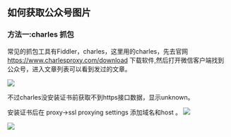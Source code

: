 ## 如何获取公众号图片



### 方法一:charles 抓包

常见的抓包工具有Fiddler，charles，这里用的charles，先去官网 https://www.charlesproxy.com/download 下载软件,然后打开微信客户端找到公众号，进入文章列表可以看到发过的文章。

![](https://whcoding.oss-cn-hangzhou.aliyuncs.com/img/20220530181926.png)


不过charles没安装证书前获取不到https接口数据，显示unknown。

安装证书后在 proxy->ssl proxying settings 添加域名和host 。
![](https://whcoding.oss-cn-hangzhou.aliyuncs.com/img/20220530181949.png)

![](https://whcoding.oss-cn-hangzhou.aliyuncs.com/img/20220530181950.png)
### 


